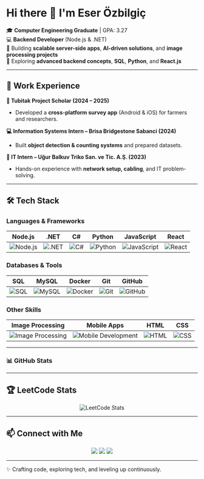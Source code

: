 # Hi there 👋 I'm Eser Özbilgiç

🎓 **Computer Engineering Graduate** | GPA: 3.27  
💻 **Backend Developer** (Node.js & .NET)  
🚀 Building **scalable server-side apps**, **AI-driven solutions**, and **image processing projects**  
🌱 Exploring **advanced backend concepts**, **SQL**, **Python**, and **React.js**  

---

## 🔭 Work Experience

**🎯 Tubitak Project Scholar (2024 – 2025)**  
- Developed a **cross-platform survey app** (Android & iOS) for farmers and researchers.  

**💻 Information Systems Intern – Brisa Bridgestone Sabanci (2024)**  
- Built **object detection & counting systems** and prepared datasets.  

**🔌 IT Intern – Uğur Balkuv Triko San. ve Tic. A.Ş. (2023)**  
- Hands-on experience with **network setup, cabling**, and IT problem-solving.  

---

## 🛠️ Tech Stack

### Languages & Frameworks
| Node.js | .NET | C# | Python | JavaScript | React |
|---------|------|----|--------|------------|-------|
| ![Node.js](https://img.shields.io/badge/Node.js-339933?style=for-the-badge&logo=nodedotjs&logoColor=white) | ![.NET](https://img.shields.io/badge/.NET-512BD4?style=for-the-badge&logo=dotnet&logoColor=white) | ![C#](https://img.shields.io/badge/C%23-239120?style=for-the-badge&logo=c-sharp&logoColor=white) | ![Python](https://img.shields.io/badge/Python-3776AB?style=for-the-badge&logo=python&logoColor=white) | ![JavaScript](https://img.shields.io/badge/JavaScript-F7DF1E?style=for-the-badge&logo=javascript&logoColor=black) | ![React](https://img.shields.io/badge/React-20232A?style=for-the-badge&logo=react&logoColor=61DAFB) |

### Databases & Tools
| SQL | MySQL | Docker | Git | GitHub |
|-----|-------|--------|-----|--------|
| ![SQL](https://img.shields.io/badge/SQL-4479A1?style=for-the-badge&logo=database&logoColor=white) | ![MySQL](https://img.shields.io/badge/MySQL-005C84?style=for-the-badge&logo=mysql&logoColor=white) | ![Docker](https://img.shields.io/badge/Docker-2496ED?style=for-the-badge&logo=docker&logoColor=white) | ![Git](https://img.shields.io/badge/Git-F05032?style=for-the-badge&logo=git&logoColor=white) | ![GitHub](https://img.shields.io/badge/GitHub-181717?style=for-the-badge&logo=github&logoColor=white) |

### Other Skills
| Image Processing | Mobile Apps | HTML | CSS |
|-----------------|------------|------|-----|
| ![Image Processing](https://img.shields.io/badge/Image%20Processing-009688?style=for-the-badge&logo=opencv&logoColor=white) | ![Mobile Development](https://img.shields.io/badge/Mobile%20Apps-3DDC84?style=for-the-badge&logo=android&logoColor=white) | ![HTML](https://img.shields.io/badge/HTML5-E34F26?style=for-the-badge&logo=html5&logoColor=white) | ![CSS](https://img.shields.io/badge/CSS3-1572B6?style=for-the-badge&logo=css3&logoColor=white) |

---
### 📊 GitHub Stats  




---

## 🏆 LeetCode Stats

<p align="center">
  <img src="https://leetcard.jacoblin.cool/EserOzbilgic?theme=dark&font=Baloo&ext=contest" alt="LeetCode Stats"/>
</p>

---

## 📫 Connect with Me

<p align="center">
  <a href="mailto:eser.ozbilgic@gmail.com"><img src="https://img.shields.io/badge/Email-0072C6?style=for-the-badge&logo=gmail&logoColor=white"/></a>
  <a href="https://www.linkedin.com/in/eser-%C3%B6zbilgi%C3%A7-9415481b8/"><img src="https://img.shields.io/badge/LinkedIn-0077B5?style=for-the-badge&logo=linkedin&logoColor=white"/></a>
  <a href="https://github.com/EserOzbilgic"><img src="https://img.shields.io/badge/GitHub-181717?style=for-the-badge&logo=github&logoColor=white"/></a>
</p>

---

✨ Crafting code, exploring tech, and leveling up continuously.
